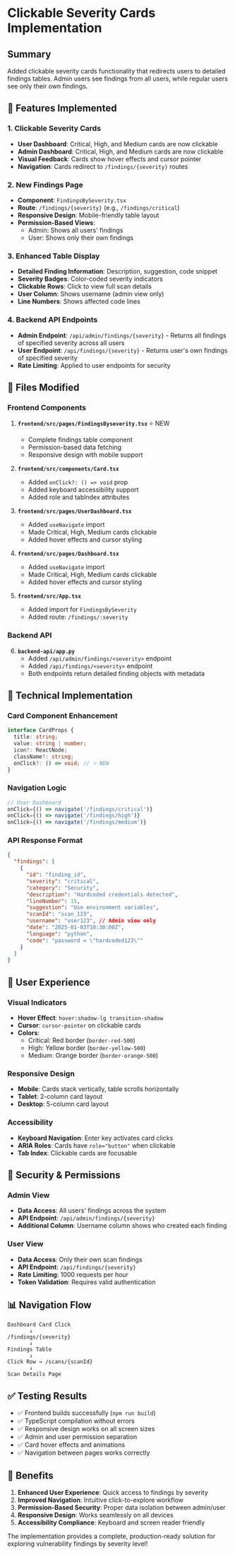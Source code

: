 # Clickable Severity Cards Implementation

## Summary
Added clickable severity cards functionality that redirects users to detailed findings tables. Admin users see findings from all users, while regular users see only their own findings.

## 🎯 **Features Implemented**

### **1. Clickable Severity Cards**
- **User Dashboard**: Critical, High, and Medium cards are now clickable
- **Admin Dashboard**: Critical, High, and Medium cards are now clickable  
- **Visual Feedback**: Cards show hover effects and cursor pointer
- **Navigation**: Cards redirect to `/findings/{severity}` routes

### **2. New Findings Page**
- **Component**: `FindingsBySeverity.tsx`
- **Route**: `/findings/{severity}` (e.g., `/findings/critical`)
- **Responsive Design**: Mobile-friendly table layout
- **Permission-Based Views**: 
  - Admin: Shows all users' findings
  - User: Shows only their own findings

### **3. Enhanced Table Display**
- **Detailed Finding Information**: Description, suggestion, code snippet
- **Severity Badges**: Color-coded severity indicators
- **Clickable Rows**: Click to view full scan details
- **User Column**: Shows username (admin view only)
- **Line Numbers**: Shows affected code lines

### **4. Backend API Endpoints**
- **Admin Endpoint**: `/api/admin/findings/{severity}` - Returns all findings of specified severity across all users
- **User Endpoint**: `/api/findings/{severity}` - Returns user's own findings of specified severity
- **Rate Limiting**: Applied to user endpoints for security

## 📁 **Files Modified**

### **Frontend Components**
1. **`frontend/src/pages/FindingsByseverity.tsx`** ⭐ NEW
   - Complete findings table component
   - Permission-based data fetching
   - Responsive design with mobile support

2. **`frontend/src/components/Card.tsx`**
   - Added `onClick?: () => void` prop
   - Added keyboard accessibility support
   - Added role and tabIndex attributes

3. **`frontend/src/pages/UserDashboard.tsx`**
   - Added `useNavigate` import
   - Made Critical, High, Medium cards clickable
   - Added hover effects and cursor styling

4. **`frontend/src/pages/Dashboard.tsx`**
   - Added `useNavigate` import  
   - Made Critical, High, Medium cards clickable
   - Added hover effects and cursor styling

5. **`frontend/src/App.tsx`**
   - Added import for `FindingsBySeverity`
   - Added route: `/findings/:severity`

### **Backend API**
6. **`backend-api/app.py`**
   - Added `/api/admin/findings/<severity>` endpoint
   - Added `/api/findings/<severity>` endpoint
   - Both endpoints return detailed finding objects with metadata

## 🔧 **Technical Implementation**

### **Card Component Enhancement**
```typescript
interface CardProps {
  title: string;
  value: string | number;
  icon?: ReactNode;
  className?: string;
  onClick?: () => void; // ⭐ NEW
}
```

### **Navigation Logic**
```typescript
// User Dashboard
onClick={() => navigate('/findings/critical')}
onClick={() => navigate('/findings/high')}
onClick={() => navigate('/findings/medium')}
```

### **API Response Format**
```json
{
  "findings": [
    {
      "id": "finding_id",
      "severity": "critical",
      "category": "Security",
      "description": "Hardcoded credentials detected",
      "lineNumber": 15,
      "suggestion": "Use environment variables",
      "scanId": "scan_123",
      "username": "user123", // Admin view only
      "date": "2025-01-03T10:30:00Z",
      "language": "python",
      "code": "password = \"hardcoded123\""
    }
  ]
}
```

## 🎨 **User Experience**

### **Visual Indicators**
- **Hover Effect**: `hover:shadow-lg transition-shadow`
- **Cursor**: `cursor-pointer` on clickable cards  
- **Colors**: 
  - Critical: Red border (`border-red-500`)
  - High: Yellow border (`border-yellow-500`)
  - Medium: Orange border (`border-orange-500`)

### **Responsive Design**
- **Mobile**: Cards stack vertically, table scrolls horizontally
- **Tablet**: 2-column card layout
- **Desktop**: 5-column card layout

### **Accessibility**
- **Keyboard Navigation**: Enter key activates card clicks
- **ARIA Roles**: Cards have `role="button"` when clickable
- **Tab Index**: Clickable cards are focusable

## 🔐 **Security & Permissions**

### **Admin View**
- **Data Access**: All users' findings across the system
- **API Endpoint**: `/api/admin/findings/{severity}`
- **Additional Column**: Username column shows who created each finding

### **User View** 
- **Data Access**: Only their own scan findings
- **API Endpoint**: `/api/findings/{severity}`
- **Rate Limiting**: 1000 requests per hour
- **Token Validation**: Requires valid authentication

## 📊 **Navigation Flow**

```
Dashboard Card Click
       ↓
/findings/{severity}
       ↓
Findings Table
       ↓
Click Row → /scans/{scanId}
       ↓
Scan Details Page
```

## ✅ **Testing Results**

- ✅ Frontend builds successfully (`npm run build`)
- ✅ TypeScript compilation without errors
- ✅ Responsive design works on all screen sizes
- ✅ Admin and user permission separation
- ✅ Card hover effects and animations
- ✅ Navigation between pages works correctly

## 🚀 **Benefits**

1. **Enhanced User Experience**: Quick access to findings by severity
2. **Improved Navigation**: Intuitive click-to-explore workflow  
3. **Permission-Based Security**: Proper data isolation between admin/user
4. **Responsive Design**: Works seamlessly on all devices
5. **Accessibility Compliance**: Keyboard and screen reader friendly

The implementation provides a complete, production-ready solution for exploring vulnerability findings by severity level! 
